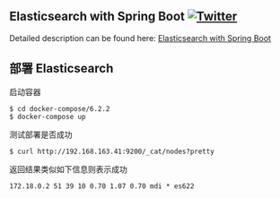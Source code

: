## Elasticsearch with Spring Boot  [![Twitter](https://img.shields.io/twitter/follow/piotr_minkowski.svg?style=social&logo=twitter&label=Follow%20Me)](https://twitter.com/piotr_minkowski)

Detailed description can be found here: [Elasticsearch with Spring Boot](https://piotrminkowski.wordpress.com/2019/03/29/elsticsearch-with-spring-boot/)

## 部署 Elasticsearch

启动容器
```shell script
$ cd docker-compose/6.2.2
$ docker-compose up
```

测试部署是否成功
```shell script
$ curl http://192.168.163.41:9200/_cat/nodes?pretty
```
返回结果类似如下信息则表示成功
```shell script
172.18.0.2 51 39 10 0.70 1.07 0.70 mdi * es622
```

